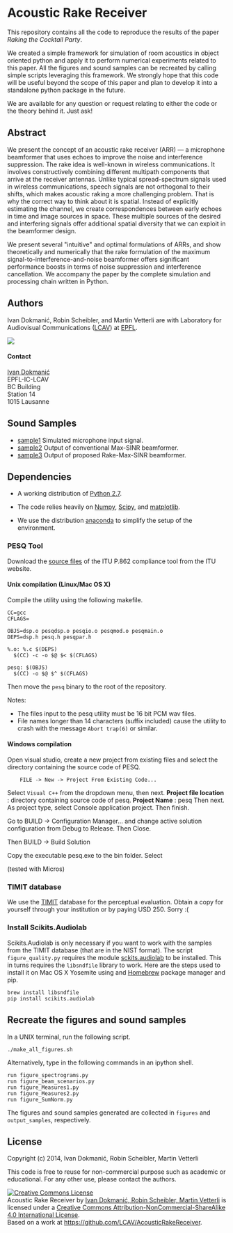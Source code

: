 Acoustic Rake Receiver
======================

This repository contains all the code to reproduce the results of the paper
*Raking the Cocktail Party*.

We created a simple framework for simulation of room acoustics in object
oriented python and apply it to perform numerical experiments related to
this paper. All the figures and sound samples can be recreated by calling
simple scripts leveraging this framework. We strongly hope that this code
will be useful beyond the scope of this paper and plan to develop it into
a standalone python package in the future.

We are available for any question or request relating to either the code
or the theory behind it. Just ask!

Abstract
--------

We present the concept of an acoustic rake receiver (ARR) — a microphone
beamformer that uses echoes to improve the noise and interference suppression.
The rake idea is well-known in wireless communications. It involves
constructively combining different multipath components that arrive at the
receiver antennas. Unlike typical spread-spectrum signals used in wireless
communications, speech signals are not orthogonal to their shifts, which makes
acoustic raking a more challenging problem. That is why the correct way to
think about it is spatial. Instead of explicitly estimating the channel, we
create correspondences between early echoes in time and image sources in space.
These multiple sources of the desired and interfering signals offer additional
spatial diversity that we can exploit in the beamformer design.

We present several "intuitive" and optimal formulations of ARRs, and show
theoretically and numerically that the rake formulation of the maximum
signal-to-interference-and-noise beamformer offers significant performance
boosts in terms of noise suppression and interference cancellation. We
accompany the paper by the complete simulation and processing chain written in
Python.


Authors
-------

Ivan Dokmanić, Robin Scheibler, and Martin Vetterli are with 
Laboratory for Audiovisual Communications ([LCAV](http://lcav.epfl.ch)) at 
[EPFL](http://www.epfl.ch).

<img src="http://lcav.epfl.ch/files/content/sites/lcav/files/images/Home/LCAV_anim_200.gif">

#### Contact

[Ivan Dokmanić](mailto:ivan[dot]dokmanic[at]epfl[dot]ch) <br>
EPFL-IC-LCAV <br>
BC Building <br>
Station 14 <br>
1015 Lausanne


Sound Samples
-------------

* [sample1](https://github.com/LCAV/AcousticRakeReceiver/raw/master/output_samples/input_mic.wav) Simulated microphone input signal.
* [sample2](https://github.com/LCAV/AcousticRakeReceiver/raw/master/output_samples/output_maxsinr.wav) Output of conventional Max-SINR beamformer.
* [sample3](https://github.com/LCAV/AcousticRakeReceiver/raw/master/output_samples/output_rake-maxsinr.wav) Output of proposed  Rake-Max-SINR beamformer.


Dependencies
------------

* A working distribution of [Python 2.7](https://www.python.org/downloads/).

* The code relies heavily on [Numpy](http://www.numpy.org/), [Scipy](http://www.scipy.org/), and [matplotlib](http://matplotlib.org).

* We use the distribution [anaconda](https://store.continuum.io/cshop/anaconda/) to simplify the setup of the environment.

### PESQ Tool

Download the [source files](http://www.itu.int/rec/T-REC-P.862-200511-I!Amd2/en) of the ITU P.862
compliance tool from the ITU website.

#### Unix compilation (Linux/Mac OS X)

Compile the utility using the following makefile.

    CC=gcc
    CFLAGS=

    OBJS=dsp.o pesqdsp.o pesqio.o pesqmod.o pesqmain.o
    DEPS=dsp.h pesq.h pesqpar.h

    %.o: %.c $(DEPS)
      $(CC) -c -o $@ $< $(CFLAGS)

    pesq: $(OBJS)
      $(CC) -o $@ $^ $(CFLAGS)

Then move the `pesq` binary to the root of the repository.

Notes:
* The files input to the pesq utility must be 16 bit PCM wav files.
* File names longer than 14 characters (suffix included) cause the utility to crash with the message `Abort trap(6)` or similar.

#### Windows compilation

Open visual studio, create a new project from existing files and select the directory
containing the source code of PESQ.

        FILE -> New -> Project From Existing Code...

Select `Visual C++` from the dropdown menu, then next.
**Project file location** : directory containing source code of pesq.
**Project Name** : pesq
Then next.
As project type, select Console application project.
Then finish.

Go to
        BUILD -> Configuration Manager...
and change active solution configuration from Debug to Release. Then Close.

Then BUILD -> Build Solution

Copy the executable pesq.exe to the bin folder.
Select 

(tested with Micros)

### TIMIT database

We use the [TIMIT](https://catalog.ldc.upenn.edu/LDC93S1) database for the perceptual evaluation. Obtain a copy
for yourself through your institution or by paying USD 250. Sorry :(

### Install Scikits.Audiolab

Scikits.Audiolab is only necessary if you want to work with the samples from the TIMIT database (that are in the NIST format).
The script `figure_quality.py` requires the module [sckits.audiolab](http://scikits.appspot.com/audiolab) to be installed. This in turns requires
the `libsndfile` library to work. Here are the steps used to install it on Mac OS X Yosemite using and [Homebrew](http://brew.sh/)
package manager and pip.

    brew install libsndfile
    pip install scikits.audiolab


Recreate the figures and sound samples
--------------------------------------

In a UNIX terminal, run the following script.

    ./make_all_figures.sh

Alternatively, type in the following commands in an ipython shell.

    run figure_spectrograms.py
    run figure_beam_scenarios.py
    run figure_Measures1.py
    run figure_Measures2.py
    run figure_SumNorm.py

The figures and sound samples generated are collected in `figures` and
`output_samples`, respectively.

License
-------

Copyright (c) 2014, Ivan Dokmanić, Robin Scheibler, Martin Vetterli

This code is free to reuse for non-commercial purpose such as academic or
educational. For any other use, please contact the authors.

<a rel="license" href="http://creativecommons.org/licenses/by-nc-sa/4.0/"><img alt="Creative Commons License" style="border-width:0" src="https://i.creativecommons.org/l/by-nc-sa/4.0/88x31.png" /></a><br /><span xmlns:dct="http://purl.org/dc/terms/" property="dct:title">Acoustic Rake Receiver</span> by <a xmlns:cc="http://creativecommons.org/ns#" href="http://lcav.epfl.ch" property="cc:attributionName" rel="cc:attributionURL">Ivan Dokmanić, Robin Scheibler, Martin Vetterli</a> is licensed under a <a rel="license" href="http://creativecommons.org/licenses/by-nc-sa/4.0/">Creative Commons Attribution-NonCommercial-ShareAlike 4.0 International License</a>.<br />Based on a work at <a xmlns:dct="http://purl.org/dc/terms/" href="https://github.com/LCAV/AcousticRakeReceiver" rel="dct:source">https://github.com/LCAV/AcousticRakeReceiver</a>.

